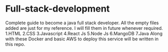 # Full-stack-development
Complete guide to become a java full stack developer.
All the empty files added are just for my reference. I will fill them in future whenever required.
    1.HTML 
    2.CSS
    3.Javascript
    4.React Js
    5.Node Js
    6.MangoDB 
    7.Java 
Along with these Docker and basic AWS to deploy this service will be written in this repo.
